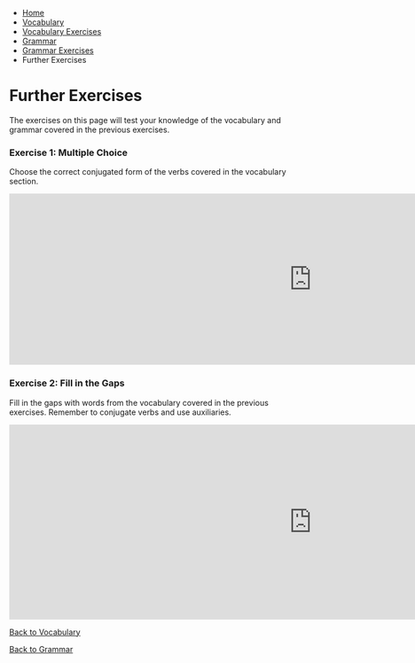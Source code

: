 <ul class="breadcrumb">
  <li><a href="index.html">Home</a></li>
  <li><a href="page2.html">Vocabulary</a></li>
  <li><a href="page3.html">Vocabulary Exercises</a></li>
  <li><a href="page4.html">Grammar</a></li>
  <li><a href="page5.html">Grammar Exercises</a></li>
  <li>Further Exercises</li>
</ul>



<h1>Further Exercises</h1>

<p>The exercises on this page will test your knowledge of the vocabulary and grammar covered in the previous exercises.</p>


<h3>Exercise 1: Multiple Choice</h3>
<p> Choose the correct conjugated form of the verbs covered in the vocabulary section.</p>

<iframe src="https://h5p.org/h5p/embed/169223" width="1090" height="309" frameborder="0" allowfullscreen="allowfullscreen"></iframe><script src="https://h5p.org/sites/all/modules/h5p/library/js/h5p-resizer.js" charset="UTF-8"></script>


<h3>Exercise 2: Fill in the Gaps</h3>
<p> Fill in the gaps with words from the vocabulary covered in the previous exercises. Remember to conjugate verbs and use auxiliaries.</p>

<iframe src="https://h5p.org/h5p/embed/169233" width="1090" height="352" frameborder="0" allowfullscreen="allowfullscreen"></iframe><script src="https://h5p.org/sites/all/modules/h5p/library/js/h5p-resizer.js" charset="UTF-8"></script>



<p>
  <a style="float:left;" href="page2.html">Back to Vocabulary</a>
</p>
<div style="clear:both;"></div>
<p>
   <a style="float:left;" href="page4.html">Back to Grammar</a>
</p>
<div style="clear:both;"></div>




